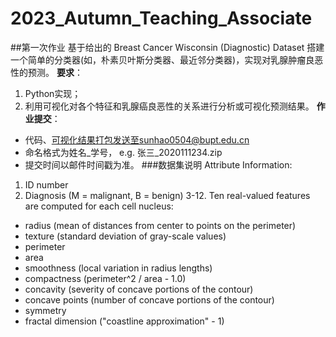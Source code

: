 # 2023_Autumn_Teaching_Associate

##第一次作业
基于给出的 Breast Cancer Wisconsin (Diagnostic) Dataset 搭建一个简单的分类器(如，朴素贝叶斯分类器、最近邻分类器)，实现对乳腺肿瘤良恶性的预测。
**要求**：
1. Python实现；
2. 利用可视化对各个特征和乳腺癌良恶性的关系进行分析或可视化预测结果。
**作业提交**：
- 代码、可视化结果打包发送至sunhao0504@bupt.edu.cn
- 命名格式为姓名_学号， e.g. 张三_2020111234.zip
- 提交时间以邮件时间戳为准。
###数据集说明
Attribute Information:
1. ID number
2. Diagnosis (M = malignant, B = benign)
3-12. Ten real-valued features are computed for each cell nucleus:
  - radius (mean of distances from center to points on the perimeter)
  - texture (standard deviation of gray-scale values)
  - perimeter
  - area
  - smoothness (local variation in radius lengths)
  - compactness (perimeter^2 / area - 1.0)
  - concavity (severity of concave portions of the contour)
  - concave points (number of concave portions of the contour)
  - symmetry
  - fractal dimension ("coastline approximation" - 1)

